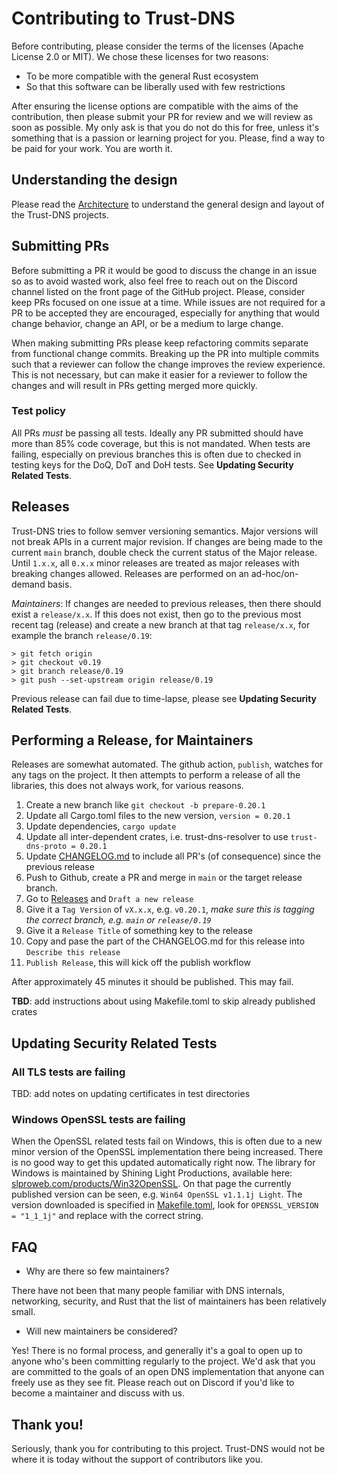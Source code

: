 # Contributing to Trust-DNS

Before contributing, please consider the terms of the licenses (Apache License 2.0 or MIT). We chose these licenses for two reasons:

- To be more compatible with the general Rust ecosystem
- So that this software can be liberally used with few restrictions

After ensuring the license options are compatible with the aims of the contribution, then please submit your PR for review and we will review as soon as possible. My only ask is that you do not do this for free, unless it's something that is a passion or learning project for you. Please, find a way to be paid for your work. You are worth it.

## Understanding the design

Please read the [Architecture](ARCHITECTURE.md) to understand the general design and layout of the Trust-DNS projects.

## Submitting PRs

Before submitting a PR it would be good to discuss the change in an issue so as to avoid wasted work, also feel free to reach out on the Discord channel listed on the front page of the GitHub project. Please, consider keep PRs focused on one issue at a time. While issues are not required for a PR to be accepted they are encouraged, especially for anything that would change behavior, change an API, or be a medium to large change.

When making submitting PRs please keep refactoring commits separate from functional change commits. Breaking up the PR into multiple commits such that a reviewer can follow the change improves the review experience. This is not necessary, but can make it easier for a reviewer to follow the changes and will result in PRs getting merged more quickly.

### Test policy

All PRs *must* be passing all tests. Ideally any PR submitted should have more than 85% code coverage, but this is not mandated. When tests are failing, especially on previous branches this is often due to checked in testing keys for the DoQ, DoT and DoH tests. See **Updating Security Related Tests**.

## Releases

Trust-DNS tries to follow semver versioning semantics. Major versions will not break APIs in a current major revision. If changes are being made to the current `main` branch, double check the current status of the Major release. Until `1.x.x`, all `0.x.x` minor releases are treated as major releases with breaking changes allowed. Releases are performed on an ad-hoc/on-demand basis.

*Maintainers*: If changes are needed to previous releases, then there should exist a `release/x.x`. If this does not exist, then go to the previous most recent tag (release) and create a new branch at that tag `release/x.x`, for example the branch `release/0.19`:

```shell
> git fetch origin
> git checkout v0.19
> git branch release/0.19
> git push --set-upstream origin release/0.19
```

Previous release can fail due to time-lapse, please see **Updating Security Related Tests**.

## Performing a Release, for Maintainers

Releases are somewhat automated. The github action, `publish`, watches for any tags on the project. It then attempts to perform a release of all the libraries, this does not always work, for various reasons.

1. Create a new branch like `git checkout -b prepare-0.20.1`
1. Update all Cargo.toml files to the new version, `version = 0.20.1`
1. Update dependencies, `cargo update`
1. Update all inter-dependent crates, i.e. trust-dns-resolver to use `trust-dns-proto = 0.20.1`
1. Update [CHANGELOG.md](CHANGELOG.md) to include all PR's (of consequence) since the previous release
1. Push to Github, create a PR and merge in `main` or the target release branch.
1. Go to [Releases](https://github.com/bluejekyll/trust-dns/releases) and `Draft a new release`
1. Give it a `Tag Version` of `vX.x.x`, e.g. `v0.20.1`, *make sure this is tagging the correct branch, e.g. `main` or `release/0.19`*
1. Give it a  `Release Title` of something key to the release
1. Copy and pase the part of the CHANGELOG.md for this release into `Describe this release`
1. `Publish Release`, this will kick off the publish workflow

After approximately 45 minutes it should be published. This may fail.

**TBD**: add instructions about using Makefile.toml to skip already published crates

## Updating Security Related Tests

### All TLS tests are failing

TBD: add notes on updating certificates in test directories

### Windows OpenSSL tests are failing

When the OpenSSL related tests fail on Windows, this is often due to a new minor version of the OpenSSL implementation there being increased. There is no good way to get this updated automatically right now. The library for Windows is maintained by Shining Light Productions, available here: [slproweb.com/products/Win32OpenSSL](https://slproweb.com/products/Win32OpenSSL.html). On that page the currently published version can be seen, e.g. `Win64 OpenSSL v1.1.1j Light`. The version downloaded is specified in [Makefile.toml](Makefile.toml), look for `OPENSSL_VERSION = "1_1_1j"` and replace with the correct string.

## FAQ

- Why are there so few maintainers?

There have not been that many people familiar with DNS internals, networking, security, and Rust that the list of maintainers has been relatively small.

- Will new maintainers be considered?

Yes! There is no formal process, and generally it's a goal to open up to anyone who's been committing regularly to the project. We'd ask that you are committed to the goals of an open DNS implementation that anyone can freely use as they see fit. Please reach out on Discord if you'd like to become a maintainer and discuss with us.

## Thank you!

Seriously, thank you for contributing to this project. Trust-DNS would not be where it is today without the support of contributors like you.
